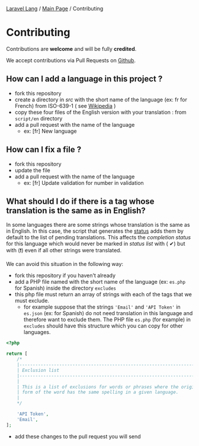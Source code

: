 [Laravel Lang](../README.md) / [Main Page](index.md) / Contributing

# Contributing

Contributions are **welcome** and will be fully **credited**.

We accept contributions via Pull Requests on [Github](https://github.com/Laravel-Lang/lang).

## How can I add a language in this project ?

* fork this repository
* create a directory in *src* with the short name of the language (ex: fr for French) from ISO-639-1 (
  see [Wikipedia](https://en.wikipedia.org/wiki/List_of_ISO_639-1_codes) )
* copy these four files of the English version with your translation : from `script/en` directory
* add a pull request with the name of the language
    * ex: [fr] New language

## How can I fix a file ?

* fork this repository
* update the file
* add a pull request with the name of the language
    * ex: [fr] Update validation for number in validation

## What should I do if there is a tag whose translation is the same as in English?

In some languages ​​there are some strings whose translation is the same as in English. In this case, the script that generates the [status](status.md) adds
them by default to the list of pending translations. This affects the *completion status* for this language which would never be marked in *status list* with (
✔) but with (❗) even if all other strings were translated.

We can avoid this situation in the following way:

* fork this repository if you haven't already
* add a PHP file named with the short name of the language (ex: `es.php` for Spanish) inside the directory `excludes`
* this php file must return an array of strings with each of the tags that we must exclude.
    * for example suppose that the strings `'Email'` and `'API Token'` in `es.json` (ex: for Spanish) do not need translation in this language and therefore
      want to exclude them. The PHP file `es.php` (for example) in `excludes` should have this structure which you can copy for other languages.

```php
<?php

return [
    /*
    |--------------------------------------------------------------------------
    | Exclusion list
    |--------------------------------------------------------------------------
    |
    | This is a list of exclusions for words or phrases where the original
    | form of the word has the same spelling in a given language.
    |
    */

    'API Token',
    'Email',
];
```

* add these changes to the pull request you will send
